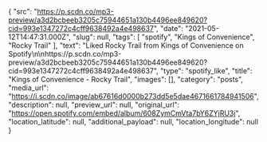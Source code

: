 {
  "src": "https://p.scdn.co/mp3-preview/a3d2bcbeeb3205c75944651a130b4496ee849620?cid=993e1347272c4cff9638492a4e498637",
  "date": "2021-05-12T14:47:31.000Z",
  "slug": null,
  "tags": [
    "spotify",
    "Kings of Convenience",
    "Rocky Trail"
  ],
  "text": "Liked Rocky Trail from Kings of Convenience on Spotify\n\nhttps://p.scdn.co/mp3-preview/a3d2bcbeeb3205c75944651a130b4496ee849620?cid=993e1347272c4cff9638492a4e498637",
  "type": "spotify_like",
  "title": "Kings of Convenience - Rocky Trail",
  "images": [],
  "category": "posts",
  "media_url": "https://i.scdn.co/image/ab67616d0000b273dd5e5dae4671661784941506",
  "description": null,
  "preview_url": null,
  "original_url": "https://open.spotify.com/embed/album/608ZymCmVta7bY6ZYjRU3j",
  "location_latitude": null,
  "additional_payload": null,
  "location_longitude": null
}